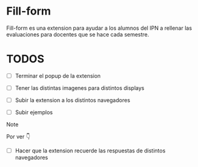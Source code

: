 # Fill-form

Fill-form es una extension para ayudar a los alumnos del IPN a rellenar las evaluaciones
para docentes que se hace cada semestre.

# TODOS 

- [ ] Terminar el popup de la extension
- [ ] Tener las distintas imagenes para distintos displays
- [ ] Subir la extension a los distintos navegadores
- [ ] Subir ejemplos


> [!NOTE]
> Por ver 👇
- [ ] Hacer que la extension recuerde las respuestas de distintos navegadores
